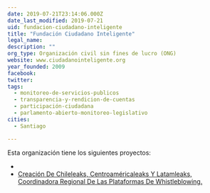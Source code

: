 ```yaml
---
date: 2019-07-21T23:14:06.000Z
date_last_modified: 2019-07-21
uid: fundacion-ciudadano-inteligente
title: "Fundación Ciudadano Inteligente"
legal_name: 
description: ""
org_type: Organización civil sin fines de lucro (ONG)
website: www.ciudadanointeligente.org
year_founded: 2009
facebook: 
twitter: 
tags:
  - monitoreo-de-servicios-publicos
  - transparencia-y-rendicion-de-cuentas
  - participación-ciudadana
  - parlamento-abierto-monitoreo-legislativo
cities: 
  - Santiago

---
```


Esta organización tiene los siguientes proyectos:

- [](/i/creacion-de-chileleaks-centroamericaleaks-y-latamleaks-coordinadora-regional-de-las-plataformas-de-whistleblowing.html)
- [Creación De Chileleaks, Centroaméricaleaks Y  Latamleaks, Coordinadora Regional De Las Plataformas De Whistleblowing.](/i/creacion-de-chileleaks-centroamericaleaks-y-latamleaks-coordinadora-regional-de-las-plataformas-de-whistleblowing.html)
